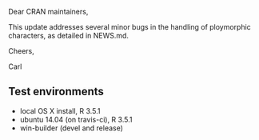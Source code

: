 Dear CRAN maintainers,

This update addresses several minor bugs in the handling of ploymorphic 
characters, as detailed in NEWS.md.

Cheers,

Carl


## Test environments

* local OS X install, R 3.5.1
* ubuntu 14.04 (on travis-ci), R 3.5.1
* win-builder (devel and release)
